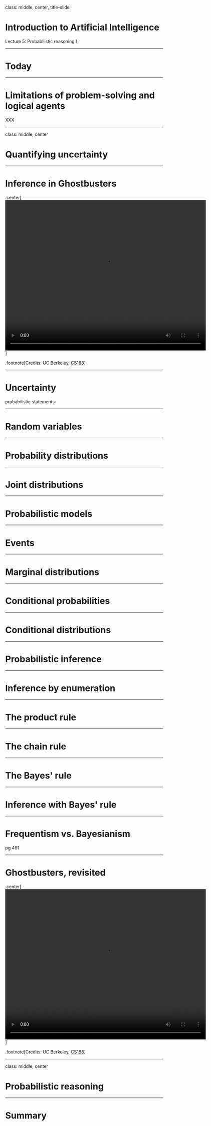 class: middle, center, title-slide

# Introduction to Artificial Intelligence

Lecture 5: Probabilistic reasoning I

---

# Today

---

# Limitations  of problem-solving and logical agents

XXX

---

class: middle, center

# Quantifying uncertainty

---

# Inference in Ghostbusters

.center[
<video controls preload="auto" height="480" width="640">
  <source src="./figures/lec5/gb-noprob.mp4" type="video/mp4">
</video>]

.footnote[Credits: UC Berkeley, [CS188](http://ai.berkeley.edu/lecture_slides.html)]

---

# Uncertainty

probabilistic statements

---

# Random variables

---

# Probability distributions

---

# Joint distributions

---

# Probabilistic models

---

# Events

---

# Marginal distributions

---

# Conditional probabilities

---

# Conditional distributions

---

# Probabilistic inference

---

# Inference by enumeration

---

# The product rule

---

# The chain rule

---

# The Bayes' rule

---

# Inference with Bayes' rule

---

# Frequentism vs. Bayesianism

pg 491

---

# Ghostbusters, revisited

.center[
<video controls preload="auto" height="480" width="640">
  <source src="./figures/lec5/gb-prob.mp4" type="video/mp4">
</video>]

.footnote[Credits: UC Berkeley, [CS188](http://ai.berkeley.edu/lecture_slides.html)]

---

class: middle, center

# Probabilistic reasoning

---

# Summary

